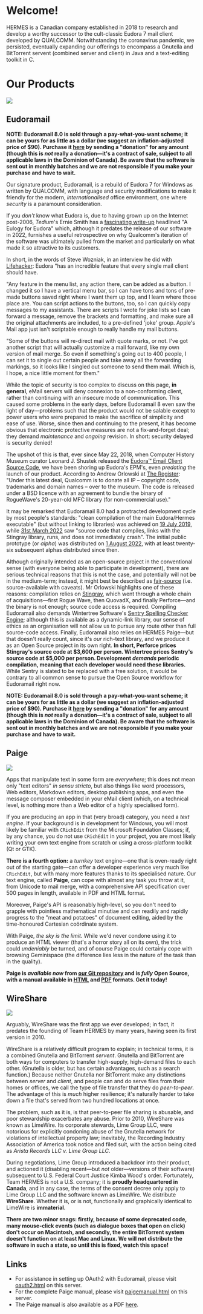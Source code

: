 # Welcome!

HERMES is a Canadian company established in 2018 to research and develop a worthy successor to the cult-classic Eudora 7 mail client developed by QUALCOMM. Notwithstanding the coronavirus pandemic, we persisted, eventually expanding our offerings to encompass a Gnutella and BitTorrent servent (combined server and client) in Java and a text-editing toolkit in C.

# Our Products

![](eudoramail-wordmark.svg)

## Eudoramail

**NOTE: Eudoramail 8.0 is sold through a pay-what-you-want scheme; it can be yours for as little as a dollar (we suggest an inflation-adjusted price of $90). Purchase it [here](https://igg.me/hermes80/) by sending a "donation" for any amount (though this is *not* really a donation—it's a contract of sale, subject to all applicable laws in the Dominion of Canada). Be aware that the software is sent out in monthly batches and we are not responsible if you make your purchase and have to wait.** 

Our signature product, Eudoramail, is a rebuild of Eudora 7 for Windows as written by QUALCOMM, with language and security modifications to make it friendly for the modern, *internationalised* office environment, one where *security* is a paramount consideration. 

If you *don't* know what Eudora is, due to having grown up on the Internet post-2006, *Tedium*'s Ernie Smith has a [fascinating write-up](https://tedium.co/2017/09/28/eudora-email-history/) headlined "A Eulogy for Eudora" which, although it predates the release of our software in 2022, furnishes a useful retrospective on why Qualcomm's iteration of the software was ultimately pulled from the market and particularly on what made it so attractive to its customers.

In short, in the words of Steve Wozniak, in an interview he did with [Lifehacker](https://lifehacker.com/how-apple-co-founder-steve-wozniak-gets-things-done-5222989): Eudora "has an incredible feature that every single mail client should have.

"Any feature in the menu list, any action there, can be added as a button. I changed it so I have a vertical menu bar, so I can have tons and tons of pre-made buttons saved right where I want them up top, and I learn where those place are. You can script actions to the buttons, too, so I can quickly copy messages to my assistants. There are scripts I wrote for joke lists so I can forward a message, remove the brackets and formatting, and make sure all the original attachments are included, to a pre-defined 'joke' group. Apple's Mail app just isn't scriptable enough to really handle my mail buttons.

"Some of the buttons will re-direct mail with quote marks, or not. I've got another script that will actually customize a mail forward, like my own version of mail merge. So even if something's going out to 400 people, I can set it to single out certain people and take away all the forwarding markings, so it looks like I singled out someone to send them mail. Which is, I hope, a nice little moment for them."

While the topic of security is too complex to discuss on this page, **in general**, eMail servers will deny connexion to a non-conforming client, rather than continuing with an insecure mode of communication. This caused some problems in the early days, before Eudoramail 8 even saw the light of day—problems such that the product would not be salable except to power users who were prepared to make the sacrifice of simplicity and ease of use. Worse, since then and continuing to the present, it has become obvious that electronic protective measures are not a fix-and-forget deal; they demand *maintenance* and *ongoing* revision. In short: security delayed is security denied!

The upshot of this is that, ever since May 22, 2018, when Computer History Museum curator Leonard J. Shustek released the [Eudora™ Email Client Source Code](https://computerhistory.org/blog/the-eudora-email-client-source-code/), we have been shoring up Eudora's EPM's, even *predating* the launch of our product. According to Andrew Orlowski at [The Register](https://www.theregister.com/2018/05/23/finally_historic_eudora_code_goes_open_source/): "Under this latest deal, Qualcomm is to donate all IP – copyright code, trademarks and domain names – over to the museum. The code is released under a BSD licence with an agreement to bundle the binary of RogueWave's 20-year-old MFC library (for non-commercial use)."

It may be remarked that Eudoramail 8.0 had a protracted development cycle by most people's standards: "clean compilation of the main Eudora/Hermes executable" (but without linking to libraries) was achieved on [19 July 2019](./primarysource1.pdf), while [31st March 2022](./primarysource2.pdf) saw "source code that compiles, links with the Stingray library, runs, and does not immediately crash". The initial public prototype (or *alpha*) was distributed on [1 August 2022](./primarysource3.pdf), with at least twenty-six subsequent alphas distributed since then.

Although originally intended as an open-source project in the conventional sense (with everyone being able to participate in development), there are serious technical reasons that this is not the case, and potentially will not be in the medium-term; instead, it might best be described as [fair-source](https://techcrunch.com/2024/09/22/some-startups-are-going-fair-source-to-avoid-the-pitfalls-of-open-source-licensing/) (i.e. source-available with caveats). Mr Orlowski highlights one of these reasons: compilation relies on [Stingray](https://www.perforce.com/products/stingray), which went through a whole chain of acquisitions—first Rogue Wave, then QuovadX, and finally Perforce—and the binary is not enough; source code access is required. Compiling Eudoramail also demands Wintertree Software's [Sentry Spelling Checker Engine](https://www.wintertree-software.ca/dev/ssce/source/index.html); although this is available as a dynamic-link library, our sense of ethics as an organisation will not allow us to pursue any route other than full source-code access. Finally, Eudoramail also relies on HERMES Paige—but that doesn't really count, since it's *our* rich-text library, and we produce it as an Open Source project in its own right. **In short, Perforce prices Stingray's source code at $3,600 per person. Wintertree prices Sentry's source code at $5,000 per person. Development *demands* periodic compilation, meaning that each developer would need these libraries.** While Sentry is slated to be replaced with a free solution, it would be contrary to all common sense to pursue the Open Source workflow for Eudoramail right now.

**NOTE: Eudoramail 8.0 is sold through a pay-what-you-want scheme; it can be yours for as little as a dollar (we suggest an inflation-adjusted price of $90). Purchase it [here](https://igg.me/hermes80/) by sending a "donation" for any amount (though this is *not* really a donation—it's a contract of sale, subject to all applicable laws in the Dominion of Canada). Be aware that the software is sent out in monthly batches and we are not responsible if you make your purchase and have to wait.** 

## Paige

![](paige-wordmark.svg)

Apps that manipulate text in some form are *everywhere*; this does not mean only "text editors" *in sensu stricto*, but also things like word processors, Web editors, Markdown editors, desktop publishing apps, and even the message composer embedded in your eMail client (which, on a technical level, is nothing more than a Web editor of a highly specialised form).

If you are producing an app in that (very broad) category, you need a *text engine*. If your background is in development for Windows, you will most likely be familiar with `CRichEdit` from the Microsoft Foundation Classes; if, by any chance, you do not use `CRichEdit` in your project, you are most likely writing your own text engine from scratch or using a cross-platform toolkit (Qt or GTK). 

**There is a fourth option:** a *turnkey* text engine—one that is oven-ready right out of the starting gate—can offer a developer experience very much like `CRichEdit`, but with many more features thanks to its specialised nature. Our text engine, called **Paige**, can cope with almost any task you throw at it, from Unicode to mail merge, with a comprehensive API specification over 500 pages in length, available in PDF and HTML format.

Moreover, Paige's API is reasonably high-level, so you don't need to grapple with pointless mathematical minutiae and can readily and rapidly progress to the "meat and potatoes" of document editing, aided by the time-honoured Cartesian coördinate system.

With Paige, *the sky is the limit*. While we'd never condone using it to produce an HTML viewer (that's a horror story all on its own), the trick could *undeniably* be turned, and of course Paige could certainly cope with browsing Geminispace (the difference lies less in the nature of the task than in the quality).

**Paige is *available now* from [our Git repository](https://github.com/nmatavka/HERMES-Paige) and is *fully* Open Source, with a manual available in [HTML](./PaigeManual.html) and [PDF](./PaigeManual.pdf) formats. Get it today!**

## WireShare

![](wireshare-wordmark.svg)

Arguably, WireShare was the first app we ever developed; in fact, it predates the founding of Team HERMES by many years, having seen its first version in 2010.

WireShare is a relatively difficult program to explain; in technical terms, it is a combined Gnutella and BitTorrent *servent*. Gnutella and BitTorrent are both ways for computers to transfer high-supply, high-demand files to each other. (Gnutella is older, but has certain advantages, such as a search function.) Because neither Gnutella nor BitTorrent make any distinctions between *server* and *client*, and people can and do serve files from their homes or offices, we call the type of file transfer that they do *peer-to-peer*. The advantage of this is *much* higher resilience; it's naturally harder to take down a file that's served from two hundred locations at once.

The problem, such as it is, is that peer-to-peer file sharing is abusable, and poor stewardship exacerbates any abuse. Prior to 2010, WireShare was known as LimeWire. Its corporate stewards, Lime Group LLC, were notorious for explicitly condoning abuse of the Gnutella network for violations of intellectual property law; inevitably, the Recording Industry Association of America took notice and filed suit, with the action being cited as *Arista Records LLC v. Lime Group LLC*. 

During negotiations, Lime Group introduced a backdoor into their product, and actioned it (disabling recent—but *not* older—versions of their software) subsequent to U.S. Federal Court Justice Kimba Wood's order. Fortunately, Team HERMES is not a U.S. company; it is **proudly headquartered in Canada**, and in any case, the terms of the consent decree only apply to Lime Group LLC and the software known as LimeWire. We distribute **WireShare**. Whether it is, or is not, functionally and graphically identical to LimeWire is **immaterial**.

**There are two minor snags: firstly, because of some deprecated code, many mouse-click events (such as dialogue boxes that open on click) don't occur on Macintosh, and secondly, the entire BitTorrent system doesn't function on at least Mac and Linux. We will not distribute the software in such a state, so until this is fixed, watch this space!**

## Links

* For assistance in setting up OAuth2 with Eudoramail, please visit [oauth2.html](./oauth2.html) on this server.
* For the complete Paige manual, please visit [paigemanual.html](./paigemanual.html) on this server.
* The Paige manual is also available as a PDF [here](./paigemanual.pdf).
